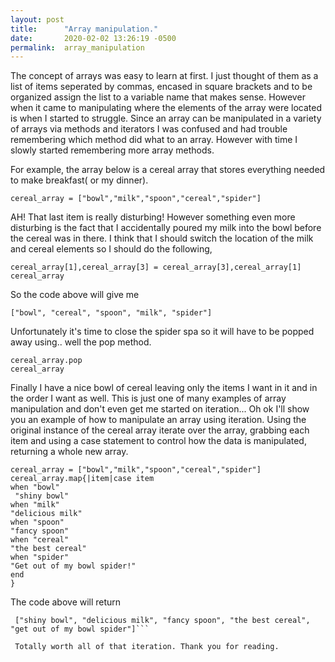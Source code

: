 ```yaml
---
layout: post
title:      "Array manipulation."
date:       2020-02-02 13:26:19 -0500
permalink:  array_manipulation
---
```



The concept of arrays was easy to learn at first. I just thought of them as a list of items seperated by commas, encased in square brackets and to be organized assign the list to a variable name that makes sense. However when it came to manipulating where the elements of the array were located is when I started to struggle. Since an array can be manipulated in a variety of arrays via methods and iterators I was confused and had trouble remembering which method did what to an array. However with time I slowly started remembering more array methods.  

For example, the array below is a cereal array that stores everything needed to make breakfast( or my dinner).

```
cereal_array = ["bowl","milk","spoon","cereal","spider"]
```

AH! That last item is really disturbing! However something even more disturbing is the fact that I accidentally poured my milk into the bowl before the cereal was in there. I think that I should switch the location of the milk and cereal elements so I should do the following,

```
cereal_array[1],cereal_array[3] = cereal_array[3],cereal_array[1] 
cereal_array 
```

So the code above will give me

```
["bowl", "cereal", "spoon", "milk", "spider"]
```

Unfortunately it's time to close the spider spa so it will have to be popped away using.. well the pop method.

```
cereal_array.pop
cereal_array
```

Finally I have a nice bowl of cereal leaving only the items I want in it and in the order I want as well. This is just one of many examples of array manipulation and don't even get me started on iteration... Oh ok I'll show you an example of how to manipulate an array using iteration. Using the original instance of the cereal array iterate over the array, grabbing each item and using a case statement to control how the data is manipulated, returning a whole new array.

```
cereal_array = ["bowl","milk","spoon","cereal","spider"]
cereal_array.map{|item|case item 
when "bowl"
 "shiny bowl"
when "milk"
"delicious milk"
when "spoon"
"fancy spoon"
when "cereal"
"the best cereal"
when "spider"
"Get out of my bowl spider!"
end 
}
```

The code above will return 

```
 ["shiny bowl", "delicious milk", "fancy spoon", "the best cereal", "get out of my bowl spider"]```
 
 Totally worth all of that iteration. Thank you for reading.
 









